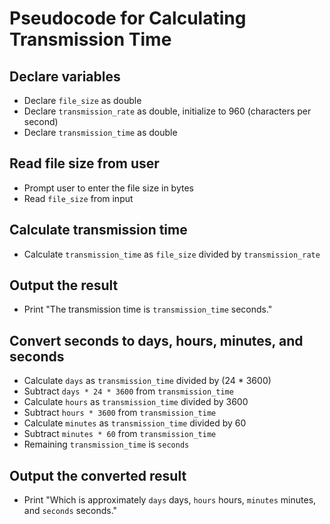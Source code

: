 # Pseudocode for Calculating Transmission Time

## Declare variables
- Declare `file_size` as double
- Declare `transmission_rate` as double, initialize to 960 (characters per second)
- Declare `transmission_time` as double

## Read file size from user
- Prompt user to enter the file size in bytes
- Read `file_size` from input
  
## Calculate transmission time
- Calculate `transmission_time` as `file_size` divided by `transmission_rate`

## Output the result
- Print "The transmission time is `transmission_time` seconds."

## Convert seconds to days, hours, minutes, and seconds
- Calculate `days` as `transmission_time` divided by (24 * 3600)
- Subtract `days * 24 * 3600` from `transmission_time`
- Calculate `hours` as `transmission_time` divided by 3600
- Subtract `hours * 3600` from `transmission_time`
- Calculate `minutes` as `transmission_time` divided by 60
- Subtract `minutes * 60` from `transmission_time`
- Remaining `transmission_time` is `seconds`

## Output the converted result
- Print "Which is approximately `days` days, `hours` hours, `minutes` minutes, and `seconds` seconds."
